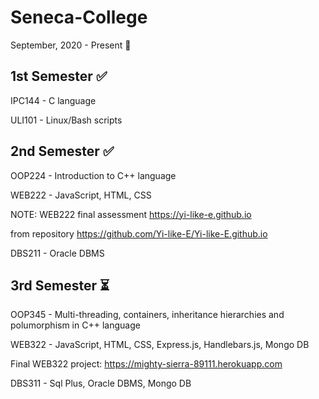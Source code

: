 # Seneca-College
September, 2020 - Present :school:

1st Semester :white_check_mark:
-------------------------------------
IPC144 - C language 

ULI101 - Linux/Bash scripts


2nd Semester :white_check_mark:
-------------------------------------
OOP224 - Introduction to C++ language

WEB222 - JavaScript, HTML, CSS

NOTE: WEB222 final assessment https://yi-like-e.github.io 

from repository https://github.com/Yi-like-E/Yi-like-E.github.io

DBS211 - Oracle DBMS

3rd Semester ⏳
-------------------------------------
OOP345 - Multi-threading, containers, inheritance hierarchies and polumorphism in C++ language

WEB322 - JavaScript, HTML, CSS, Express.js, Handlebars.js, Mongo DB

Final WEB322 project: https://mighty-sierra-89111.herokuapp.com

DBS311 - Sql Plus, Oracle DBMS, Mongo DB

